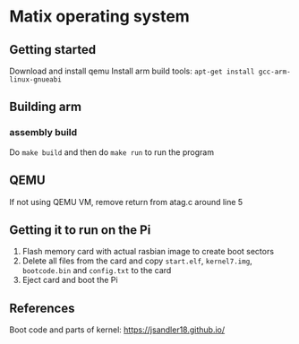 # Matix operating system

## Getting started

Download and install qemu
Install arm build tools: `apt-get install gcc-arm-linux-gnueabi`

## Building arm

### assembly build

Do `make build` and then do `make run` to run the program

## QEMU

If not using QEMU VM, remove return from atag.c around line 5

## Getting it to run on the Pi

1. Flash memory card with actual rasbian image to create boot sectors
2. Delete all files from the card and copy `start.elf`, `kernel7.img`, `bootcode.bin` and `config.txt` to the card
3. Eject card and boot the Pi

## References
Boot code and parts of kernel: https://jsandler18.github.io/
